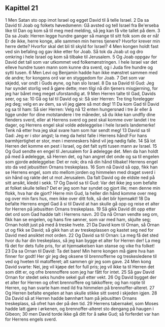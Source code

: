 ## Kapittel 21

1 Men Satan sto opp imot Israel og egget David til å telle Israel.
2 Da sa David til Joab og folkets høvedsmenn: Gå avsted og tell Israel fra Be'erseba like til Dan og kom så til meg med melding, så jeg kan få vite tallet på dem.
3 Da sa Joab: Herren legge hundre ganger så mange til sitt folk som de er nå! Er de ikke, herre konge, alle sammen min herres tjenere? Hvorfor krever min herre dette? Hvorfor skal det bli til skyld for Israel?
4 Men kongen holdt fast ved sin befaling og gav ikke etter for Joab. Så tok da Joab ut og dro omkring i hele Israel og kom så tilbake til Jerusalem.
5 Og Joab oppgav for David det tall som var utkommet ved folkemønstringen. I hele Israel var det elleve hundre tusen mann som kunne dra sverd, og i Juda fire hundre og sytti tusen.
6 Men Levi og Benjamin hadde han ikke mønstret sammen med de andre; for kongens ord var en styggedom for Joab.
7 Det som var skjedd, var ondt i Guds øyne, og han slo Israel.
8 Da sa David til Gud: Jeg har syndet storlig ved å gjøre dette; men tilgi nå din tjeners misgjerning, for jeg har båret meg meget uforstandig at.
9 Men Herren talte til Gad, Davids seer, og sa:
10 Gå og tal til David og si: Så sier Herren: Tre ting forelegger jeg deg; velg en av dem, sa vil jeg gjøre så mot deg!
11 Da kom Gad til David og sa til ham: Så sier Herren: Velg nå
12 enten hungersnød i tre år eller å ligge under for dine motstandere i tre måneder, så du ikke kan undfly dine fienders sverd, eller at Herrens sverd og pest skal komme over landet i tre dager, og Herrens engel skal volde ødeleggelse i hele Israels landemerke! Tenk nå etter hva jeg skal svare ham som har sendt meg!
13 David sa til Gad: Jeg er i stor angst; la meg da helst falle i Herrens hånd! For hans barmhjertighet er stor, men i menneskers hånd vil jeg nødig falle.
14 Så lot Herren det komme en pest i Israel, og det falt sytti tusen mann av Israel.
15 Og Gud sendte en engel til Jerusalem for å ødelegge det. Men da han holdt på med å ødelegge, så Herren det, og han angret det onde og sa til engelen som gjorde ødeleggelse: Det er nok; dra nå din hånd tilbake! Herrens engel sto da ved jebusitten Ornans treskeplass.
16 Som nå David så opp, fikk han se Herrens engel, som sto mellom jorden og himmelen med draget sverd i sin hånd og rakte det ut mot Jerusalem. Da falt David og de eldste ned på sitt ansikt, kledd i sekk.
17 Og David sa til Gud: Var det ikke jeg som befalte at folket skulle telles? Det er jeg som har syndet og gjort ille; men denne min flokk, hva har de gjort? Herre min Gud, la heller din hånd komme over meg og over min fars hus, men ikke over ditt folk, så det blir hjemsøkt!
18 Da befalte Herrens engel Gad å si til David at han skulle gå opp og reise et alter for Herren på jebusitten Ornans treskeplass.
19 Så gikk David dit opp etter det ord som Gad hadde talt i Herrens navn.
20 Da nå Ornan vendte seg om, fikk han se engelen, og hans fire sønner, som var med ham, skjulte seg; Ornan holdt just på med å treske hvete.
21 Da David kom til Ornan, så Ornan ut og fikk se David; så gikk han ut av treskeplassen og kastet seg ned for David med ansiktet mot orden.
22 Og David sa til Ornan: La meg få det sted hvor du har din treskeplass, så jeg kan bygge et alter for Herren der! La meg få det for dets fulle pris, for at hjemsøkelsen kan stanse og vike fra folket!
23 Da sa Ornan til David: Ta det bare! Min herre kongen må gjøre hva han finner for godt! Her gir jeg deg oksene til brennofferne og treskesledene til ved og hveten til matofferet; alt sammen gir jeg som gave.
24 Men kong David svarte: Nei, jeg vil kjøpe det for full pris; jeg vil ikke ta til Herren det som ditt er, og ofre brennoffere som jeg har fått for intet.
25 Så gav David Ornan for stedet seks hundre sekel gull etter vekt.
26 Og David bygget der et alter for Herren og ofret brennoffere og takkoffere; og han ropte til Herren, og han svarte ham med ild fra himmelen på brennoffer-alteret.
27 Og Herren befalte engelen at han skulle stikke sitt sverd i skjeden igjen.
28 Da David så at Herren hadde bønnhørt ham på jebusitten Ornans treskeplass, så ofret han der på den tid.
29 Herrens tabernakel, som Moses hadde latt gjøre i ørkenen, og brennoffer-alteret sto dengang på haugen i Gibeon;
30 men David torde ikke gå ditt for å søke Gud; så forferdet var han for Herrens engels sverd.
